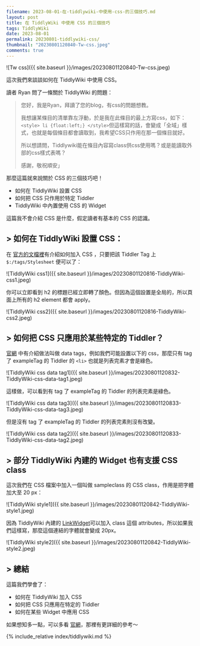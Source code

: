```yaml
---
filename: 2023-08-01-在-tiddlywiki-中使用-css-的三個技巧.md
layout: post
title: 在 TiddlyWiki 中使用 CSS 的三個技巧
tags: TiddlyWiki
date: 2023-08-01
permalink: 20230801-tiddlywiki-css/
thumbnail: "20230801120840-Tw-css.jpeg"
comments: true
---
```


![Tw css]({{ site.baseurl }}/images/20230801120840-Tw-css.jpeg)    


這次我們來談談如何在 TiddlyWiki 中使用 CSS。

讀者 Ryan 問了一條關於 TiddlyWiki 的問題：

> 您好，我是Ryan，拜讀了您的blog，有css的問題想教。
> 
> 我想讓某條目的清單靠左浮動，於是我在此條目的最上方寫css，如下：`<style> li {float:left;} </style>`但這樣寫的話，會變成「全域」樣式，也就是每個條目都會讀取到，我希望CSS只作用在那一個條目就好。
> 
> 所以想請問，Tiddlywiki能在條目內容寫class供css使用嗎？或是能讀取外部的css樣式表嗎？   
> 
> 感謝，敬祝順安」

那麼這篇就來說關於 CSS 的三個技巧吧！

- 如何在 TiddlyWiki 設置 CSS
- 如何把 CSS 只作用於特定 Tiddler
- TiddlyWiki 中內置使用 CSS 的 Widget

這篇我不會介紹 CSS 是什麼，假定讀者有基本的 CSS 的認識。

## > 如何在 TiddlyWiki 設置 CSS：

在 [官方的文檔裡](https://tiddlywiki.com/static/Using%2520Stylesheets.html)有介紹如何加入 CSS ，只要把該 Tiddler Tag 上 `$:/tags/Stylesheet` 便可以了：

![TiddlyWiki css1]({{ site.baseurl }}/images/20230801120816-TiddlyWiki-css1.jpeg)  

你可以立即看到 h2 的標題已經立即轉了顏色。但因為這個設置是全局的，所以頁面上所有的 h2 element 都會 apply。

![TiddlyWiki css2]({{ site.baseurl }}/images/20230801120816-TiddlyWiki-css2.jpeg)  

## > 如何把 CSS 只應用於某些特定的 Tiddler？

[官網](https://tiddlywiki.com/static/Custom%2520styles%2520by%2520data-tags.html) 中有介紹做法叫做 data tags，例如我們可能設置以下的 css，那麼只有 tag了 exampleTag 的 Tiddler 的 `<li>` 也就是列表完素才會是綠色。

![TiddlyWiki css data tag1]({{ site.baseurl }}/images/20230801120832-TiddlyWiki-css-data-tag1.jpeg)  

這樣做，可以看到有 tag 了 exampleTag 的 Tiddler 的列表完素是綠色。

![TiddlyWiki css data tag3]({{ site.baseurl }}/images/20230801120833-TiddlyWiki-css-data-tag3.jpeg)  

但是沒有 tag 了 exampleTag 的 Tiddler 的列表完素則沒有改變。

![TiddlyWiki css data tag2]({{ site.baseurl }}/images/20230801120833-TiddlyWiki-css-data-tag2.jpeg)  

## > 部分 TiddlyWiki 內建的 Widget 也有支援 CSS class

這次我們在 CSS 檔案中加入一個叫做 sampleclass 的 CSS class，作用是把字體加大至 20 px：


![TiddlyWiki style1]({{ site.baseurl }}/images/20230801120842-TiddlyWiki-style1.jpeg)  

因為 TiddlyWiki 內建的 [LinkWidget](https://tiddlywiki.com/static/LinkWidget.html)可以加入 class 這個 attributes，所以如果我們這樣寫，那麼這個連結的字體就會變成 20px。

![TiddlyWiki style2]({{ site.baseurl }}/images/20230801120842-TiddlyWiki-style2.jpeg)  


## > 總結

這篇我們學會了：

- 如何在 TiddlyWiki 加入 CSS
- 如何把 CSS 只應用在特定的 Tiddler
- 如何在某些 Widget 中應用 CSS

如果想知多一點，可以多看 [官網](https://tiddlywiki.com)，那裡有更詳細的參考～



{% include_relative index/tiddlywiki.md %}



<!--
- [在 TiddlyWiki 中使用 CSS 的三個技巧]({{ site.baseurl }}/20230801-tiddlywiki-css/)
-->

